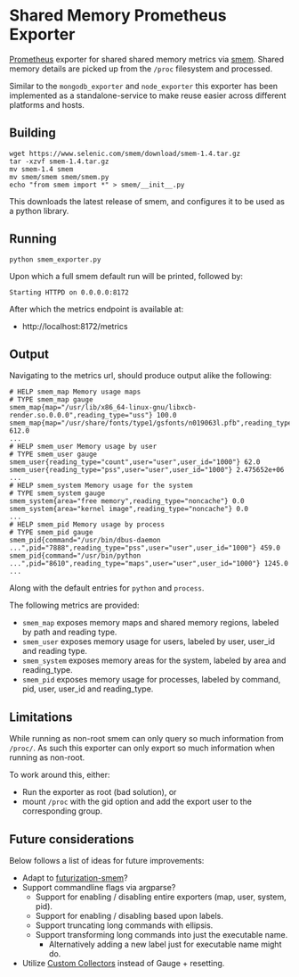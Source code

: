 # Shared Memory Prometheus Exporter
[Prometheus](https://prometheus.io/) exporter for shared shared memory metrics via [smem](https://www.selenic.com/smem/).
Shared memory details are picked up from the `/proc` filesystem and processed.

Similar to the `mongodb_exporter` and `node_exporter` this exporter has been implemented as a standalone-service to make reuse easier across different platforms and hosts.

## Building
```
wget https://www.selenic.com/smem/download/smem-1.4.tar.gz
tar -xzvf smem-1.4.tar.gz
mv smem-1.4 smem
mv smem/smem smem/smem.py
echo "from smem import *" > smem/__init__.py
```
This downloads the latest release of smem, and configures it to be used as a python library.

## Running
```
python smem_exporter.py
```
Upon which a full smem default run will be printed, followed by:
```
Starting HTTPD on 0.0.0.0:8172
```
After which the metrics endpoint is available at:
* http://localhost:8172/metrics

## Output
Navigating to the metrics url, should produce output alike the following:
```
# HELP smem_map Memory usage maps
# TYPE smem_map gauge
smem_map{map="/usr/lib/x86_64-linux-gnu/libxcb-render.so.0.0.0",reading_type="uss"} 100.0
smem_map{map="/usr/share/fonts/type1/gsfonts/n019063l.pfb",reading_type="vss"} 612.0
...
# HELP smem_user Memory usage by user
# TYPE smem_user gauge
smem_user{reading_type="count",user="user",user_id="1000"} 62.0
smem_user{reading_type="pss",user="user",user_id="1000"} 2.475652e+06
...
# HELP smem_system Memory usage for the system
# TYPE smem_system gauge
smem_system{area="free memory",reading_type="noncache"} 0.0
smem_system{area="kernel image",reading_type="noncache"} 0.0
...
# HELP smem_pid Memory usage by process
# TYPE smem_pid gauge
smem_pid{command="/usr/bin/dbus-daemon ...",pid="7888",reading_type="pss",user="user",user_id="1000"} 459.0
smem_pid{command="/usr/bin/python ...",pid="8610",reading_type="maps",user="user",user_id="1000"} 1245.0
...
```
Along with the default entries for `python` and `process`.

The following metrics are provided:
* `smem_map` exposes memory maps and shared memory regions, labeled by path and reading type.
* `smem_user` exposes memory usage for users, labeled by user, user_id and reading type.
* `smem_system` exposes memory areas for the system, labeled by area and reading_type.
* `smem_pid` exposes memory usage for processes, labeled by command, pid, user, user_id and reading_type.

## Limitations
While running as non-root smem can only query so much information from `/proc/`.
As such this exporter can only export so much information when running as non-root.

To work around this, either:
* Run the exporter as root (bad solution), or
* mount `/proc` with the gid option and add the export user to the corresponding group.

## Future considerations
Below follows a list of ideas for future improvements:
* Adapt to [futurization-smem](https://github.com/necromuralist/smem)?
* Support commandline flags via argparse?
    * Support for enabling / disabling entire exporters (map, user, system, pid).
    * Support for enabling / disabling based upon labels.
    * Support truncating long commands with ellipsis.
    * Support transforming long commands into just the executable name.
      - Alternatively adding a new label just for executable name might do.
* Utilize [Custom Collectors](https://github.com/prometheus/client_python#custom-collectors) instead of Gauge + resetting.
    
